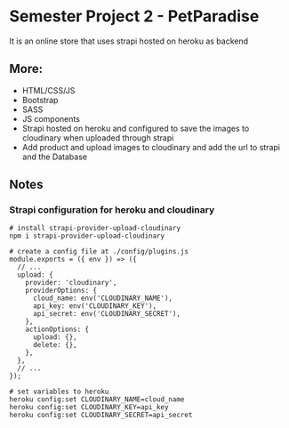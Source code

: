 # Semester Project 2 - PetParadise

It is an online store that uses strapi hosted on heroku as backend

## More:
* HTML/CSS/JS
* Bootstrap
* SASS
* JS components
* Strapi hosted on heroku and configured to save the images to cloudinary when uploaded through strapi
* Add product and upload images to cloudinary and add the url to strapi and the Database


## Notes
### Strapi configuration for heroku and cloudinary

```
# install strapi-provider-upload-cloudinary
npm i strapi-provider-upload-cloudinary

# create a config file at ./config/plugins.js
module.exports = ({ env }) => ({
  // ...
  upload: {
    provider: 'cloudinary',
    providerOptions: {
      cloud_name: env('CLOUDINARY_NAME'),
      api_key: env('CLOUDINARY_KEY'),
      api_secret: env('CLOUDINARY_SECRET'),
    },
    actionOptions: {
      upload: {},
      delete: {},
    },
  },
  // ...
});

# set variables to heroku
heroku config:set CLOUDINARY_NAME=cloud_name
heroku config:set CLOUDINARY_KEY=api_key
heroku config:set CLOUDINARY_SECRET=api_secret
```